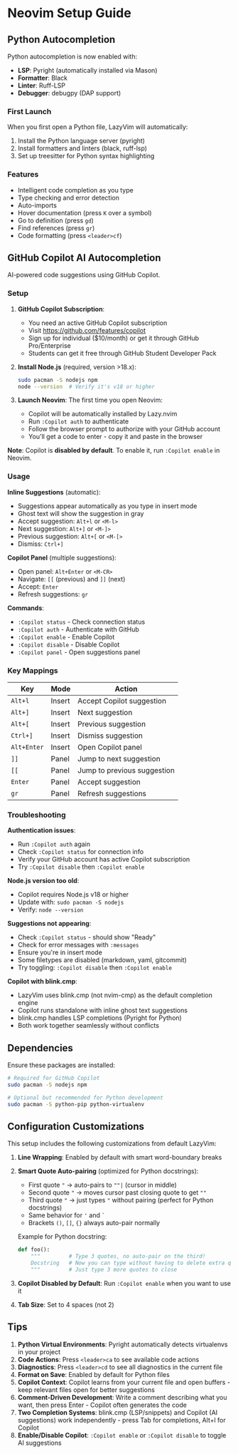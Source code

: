 # Neovim Setup Guide

## Python Autocompletion

Python autocompletion is now enabled with:
- **LSP**: Pyright (automatically installed via Mason)
- **Formatter**: Black
- **Linter**: Ruff-LSP
- **Debugger**: debugpy (DAP support)

### First Launch

When you first open a Python file, LazyVim will automatically:
1. Install the Python language server (pyright)
2. Install formatters and linters (black, ruff-lsp)
3. Set up treesitter for Python syntax highlighting

### Features

- Intelligent code completion as you type
- Type checking and error detection
- Auto-imports
- Hover documentation (press `K` over a symbol)
- Go to definition (press `gd`)
- Find references (press `gr`)
- Code formatting (press `<leader>cf`)

## GitHub Copilot AI Autocompletion

AI-powered code suggestions using GitHub Copilot.

### Setup

1. **GitHub Copilot Subscription**:
   - You need an active GitHub Copilot subscription
   - Visit https://github.com/features/copilot
   - Sign up for individual ($10/month) or get it through GitHub Pro/Enterprise
   - Students can get it free through GitHub Student Developer Pack

2. **Install Node.js** (required, version >18.x):
   ```bash
   sudo pacman -S nodejs npm
   node --version  # Verify it's v18 or higher
   ```

3. **Launch Neovim**:
   The first time you open Neovim:
   - Copilot will be automatically installed by Lazy.nvim
   - Run `:Copilot auth` to authenticate
   - Follow the browser prompt to authorize with your GitHub account
   - You'll get a code to enter - copy it and paste in the browser

**Note**: Copilot is **disabled by default**. To enable it, run `:Copilot enable` in Neovim.

### Usage

**Inline Suggestions** (automatic):
- Suggestions appear automatically as you type in insert mode
- Ghost text will show the suggestion in gray
- Accept suggestion: `Alt+l` or `<M-l>`
- Next suggestion: `Alt+]` or `<M-]>`
- Previous suggestion: `Alt+[` or `<M-[>`
- Dismiss: `Ctrl+]`

**Copilot Panel** (multiple suggestions):
- Open panel: `Alt+Enter` or `<M-CR>`
- Navigate: `[[` (previous) and `]]` (next)
- Accept: `Enter`
- Refresh suggestions: `gr`

**Commands**:
- `:Copilot status` - Check connection status
- `:Copilot auth` - Authenticate with GitHub
- `:Copilot enable` - Enable Copilot
- `:Copilot disable` - Disable Copilot
- `:Copilot panel` - Open suggestions panel

### Key Mappings

| Key | Mode | Action |
|-----|------|--------|
| `Alt+l` | Insert | Accept Copilot suggestion |
| `Alt+]` | Insert | Next suggestion |
| `Alt+[` | Insert | Previous suggestion |
| `Ctrl+]` | Insert | Dismiss suggestion |
| `Alt+Enter` | Insert | Open Copilot panel |
| `]]` | Panel | Jump to next suggestion |
| `[[` | Panel | Jump to previous suggestion |
| `Enter` | Panel | Accept suggestion |
| `gr` | Panel | Refresh suggestions |

### Troubleshooting

**Authentication issues**:
- Run `:Copilot auth` again
- Check `:Copilot status` for connection info
- Verify your GitHub account has active Copilot subscription
- Try `:Copilot disable` then `:Copilot enable`

**Node.js version too old**:
- Copilot requires Node.js v18 or higher
- Update with: `sudo pacman -S nodejs`
- Verify: `node --version`

**Suggestions not appearing**:
- Check `:Copilot status` - should show "Ready"
- Check for error messages with `:messages`
- Ensure you're in insert mode
- Some filetypes are disabled (markdown, yaml, gitcommit)
- Try toggling: `:Copilot disable` then `:Copilot enable`

**Copilot with blink.cmp**:
- LazyVim uses blink.cmp (not nvim-cmp) as the default completion engine
- Copilot runs standalone with inline ghost text suggestions
- blink.cmp handles LSP completions (Pyright for Python)
- Both work together seamlessly without conflicts

## Dependencies

Ensure these packages are installed:

```bash
# Required for GitHub Copilot
sudo pacman -S nodejs npm

# Optional but recommended for Python development
sudo pacman -S python-pip python-virtualenv
```

## Configuration Customizations

This setup includes the following customizations from default LazyVim:

1. **Line Wrapping**: Enabled by default with smart word-boundary breaks
2. **Smart Quote Auto-pairing** (optimized for Python docstrings):
   - First quote `"` → auto-pairs to `""|` (cursor in middle)
   - Second quote `"` → moves cursor past closing quote to get `""`
   - Third quote `"` → just types `"` without pairing (perfect for Python docstrings)
   - Same behavior for `'` and `` ` ``
   - Brackets `()`, `[]`, `{}` always auto-pair normally

   Example for Python docstring:
   ```python
   def foo():
       """         # Type 3 quotes, no auto-pair on the third!
       Docstring   # Now you can type without having to delete extra quotes
       """         # Just type 3 more quotes to close
   ```
3. **Copilot Disabled by Default**: Run `:Copilot enable` when you want to use it
4. **Tab Size**: Set to 4 spaces (not 2)

## Tips

1. **Python Virtual Environments**: Pyright automatically detects virtualenvs in your project
2. **Code Actions**: Press `<leader>ca` to see available code actions
3. **Diagnostics**: Press `<leader>cd` to see all diagnostics in the current file
4. **Format on Save**: Enabled by default for Python files
5. **Copilot Context**: Copilot learns from your current file and open buffers - keep relevant files open for better suggestions
6. **Comment-Driven Development**: Write a comment describing what you want, then press Enter - Copilot often generates the code
7. **Two Completion Systems**: blink.cmp (LSP/snippets) and Copilot (AI suggestions) work independently - press Tab for completions, Alt+l for Copilot
8. **Enable/Disable Copilot**: `:Copilot enable` or `:Copilot disable` to toggle AI suggestions
